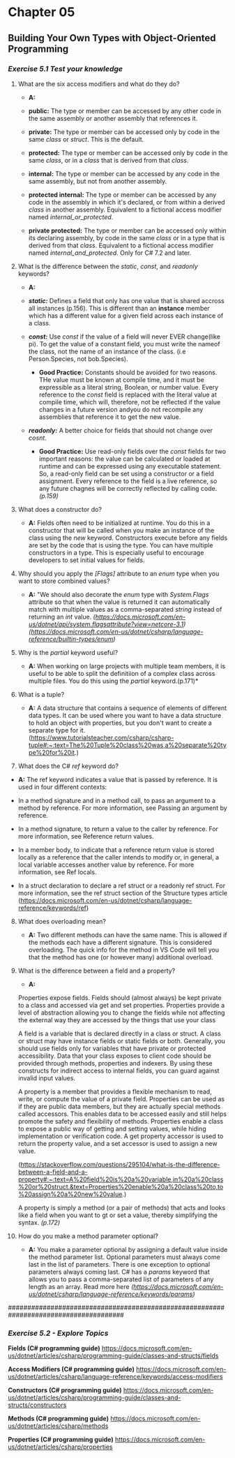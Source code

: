 # Chapter 05
## Building Your Own Types with Object-Oriented Programming

### *Exercise 5.1 Test your knowledge*

1. What are the six access modifiers and what do they do?
    * **A:**

    * **public:** The type or member can be accessed by any other code in the same assembly or another assembly that references it.

    * **private:** The type or member can be accessed only by code in the same *class* or *struct*. This is the default.

    * **protected:** The type or member can be accessed only by code in the same *class*, or in a *class* that is derived from that *class*. 

    * **internal:** The type or member can be accessed by any code in the same assembly, but not from another assembly.

    * **protected internal:** The type or member can be accessed by any code in the assembly in which it's declared, or from within a derived *class* in another assembly. Equivalent to a fictional access modifier named *internal_or_protected*.

    * **private protected:** The type or member can be accessed only within its declaring assembly, by code in the same *class* or in a type that is derived from that *class*. Equivalent to a fictional access modifier named *internal_and_protected*. Only for C# 7.2 and later.

2. What is the difference between the *static*, *const*, and *readonly* keywords?
    * **A:**
    * ***static:*** Defines a field that only has one value that is shared accross all instances (p.156). This is different than an **instance** member which has a different value for a given field across each instance of a class.

    * ***const:*** Use *const* if the value of a field will never EVER change(like pi). To get the value of a constant field, you must write the nameof the class, not the name of an instance of the class. (i.e Person.Species, not bob.Species).
        * **Good Practice:** Constants should be avoided for two reasons. THe value must be known at compile time, and it must be expressible as a literal string, Boolean, or number value. Every reference to the *const* field is replaced with the literal value at compile time, which will, therefore, not be reflected if the value changes in a future version andyou do not recompile any assemblies that reference it to get the new value.

    * ***readonly:*** A better choice for fields that should not change over *cosnt*.
        * **Good Practice:** Use read-only fields over the *const* fields for two important reasons: the value can be calculated or loaded at runtime and can be expressed using any executable statement. So, a read-only field can be set using a constructor or a field assignment. Every reference to the field is a live reference, so any future chagnes will be correctly reflected by calling code. *(p.159)*
        

3. What does a constructor do?
    * **A:** Fields often need to be initialized at runtime. You do this in a constructor that will be called when you make an instance of the class using the *new* keyword. Constructors execute before any fields are set by the code that is using the type. You can have multiple constructors in a type. This is especially useful to encourage developers to set initial values for fields.

4. Why should you apply the *[Flags]* attribute to an *enum* type when you want to store combined values?
    * **A:** "We should also decorate the *enum* type with *System.Flags* attribute so that when the value is returned it can automatically match with multiple values as a comma-separated *string* instead of returning an *int* value.
    *(https://docs.microsoft.com/en-us/dotnet/api/system.flagsattribute?view=netcore-3.1)*
    *(https://docs.microsoft.com/en-us/dotnet/csharp/language-reference/builtin-types/enum)*

5. Why is the *partial* keyword useful?
    * **A:** When working on large projects with multiple team members, it is useful to be able to split the definitiion of a complex class across multiple files. You do this using the *partial* keyword.(p.171)*

6. What is a tuple?
    * **A:** A data structure that contains a sequence of elements of different data types. It can be used where you want to have a data structure to hold an object with properties, but you don't want to create a separate type for it.
    (https://www.tutorialsteacher.com/csharp/csharp-tuple#:~:text=The%20Tuple%20class%20was,a%20separate%20type%20for%20it.)

7. What does the C# *ref* keyword do?
* **A:**
The ref keyword indicates a value that is passed by reference. It is used in four different contexts:

* In a method signature and in a method call, to pass an argument to a method by reference. For more information, see Passing an argument by reference.
* In a method signature, to return a value to the caller by reference. For more information, see Reference return values.
* In a member body, to indicate that a reference return value is stored locally as a reference that the caller intends to modify or, in general, a local variable accesses another value by reference. For more information, see Ref locals.
* In a struct declaration to declare a ref struct or a readonly ref struct. For more information, see the ref struct section of the Structure types article
(https://docs.microsoft.com/en-us/dotnet/csharp/language-reference/keywords/ref)

8. What does overloading mean?
    * **A:** Two different methods can have the same name. This is allowed if the methods each have a different signature. This is considered overloading. The quick info for the method in VS Code will tell you that the  method has one (or however many) additional overload.

9. What is the difference between a field and a property?
    * **A:** 
    
    Properties expose fields. Fields should (almost always) be kept private to a class and accessed via get and set properties. Properties provide a level of abstraction allowing you to change the fields while not affecting the external way they are accessed by the things that use your class 

    A field is a variable that is declared directly in a class or struct. A class or struct may have instance fields or static fields or both. Generally, you should use fields only for variables that have private or protected accessibility. Data that your class exposes to client code should be provided through methods, properties and indexers. By using these constructs for indirect access to internal fields, you can guard against invalid input values.

    A property is a member that provides a flexible mechanism to read, write, or compute the value of a private field. Properties can be used as if they are public data members, but they are actually special methods called accessors. This enables data to be accessed easily and still helps promote the safety and flexibility of methods. Properties enable a class to expose a public way of getting and setting values, while hiding implementation or verification code. A get property accessor is used to return the property value, and a set accessor is used to assign a new value.

    (https://stackoverflow.com/questions/295104/what-is-the-difference-between-a-field-and-a-property#:~:text=A%20field%20is%20a%20variable,in%20a%20class%20or%20struct.&text=Properties%20enable%20a%20class%20to,to%20assign%20a%20new%20value.)

    A property is simply a method (or a pair of methods) that acts and looks like a field when you want to gt or set a value, thereby simplifying the syntax. *(p.172)*

10. How do you make a method parameter optional?
    * **A:** You make a parameter optional by assigning a default value inside the method parameter list. Optional parameters must always come last in the list of parameters. There is one exception to optional parameters always coming last. C# has a *params* keyword that allows you to pass a comma-separated list of parameters of any length as an array. Read more here *(https://docs.microsoft.com/en-us/dotnet/csharp/language-reference/keywords/params)*


######################################################################################

### *Exercise 5.2 - Explore Topics*

**Fields (C# programming guide)** https://docs.microsoft.com/en-us/dotnet/articles/csharp/programming-guide/classes-and-structs/fields

**Access Modifiers (C# programming guide)** https://docs.microsoft.com/en-us/dotnet/articles/csharp/language-reference/keywords/access-modifiers

**Constructors (C# programming guide)** https://docs.microsoft.com/en-us/dotnet/articles/csharp/programming-guide/classes-and-structs/constructors

**Methods (C# programming guide)** https://docs.microsoft.com/en-us/dotnet/articles/csharp/methods

**Properties (C# programming guide)** https://docs.microsoft.com/en-us/dotnet/articles/csharp/properties



